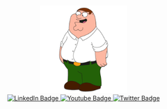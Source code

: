 <div id="header" align="center">
  <img src="/Media/Main.jpg" width="200"/>
  <div id="badges">
    <a href="your-linkedin-URL">
      <img src="https://img.shields.io/discord/975679626435252245?color=%234d5bf1&label=Discord&style=for-the-badge" alt="LinkedIn Badge"/>
    </a>
    <a href="your-youtube-URL">
      <img src="https://img.shields.io/badge/YouTube-red?style=for-the-badge&logo=youtube&logoColor=white" alt="Youtube Badge"/>
    </a>
    <a href="your-twitter-URL">
      <img src="https://img.shields.io/badge/Twitter-blue?style=for-the-badge&logo=twitter&logoColor=white" alt="Twitter Badge"/>
    </a>
  </div>
</div>
